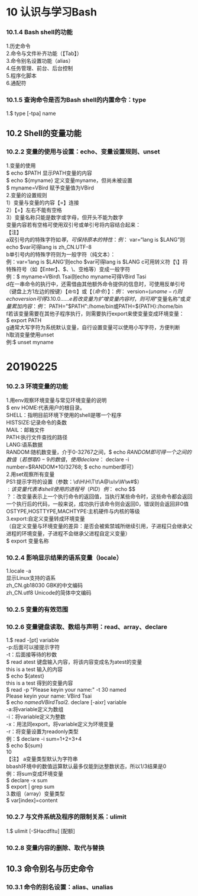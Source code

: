 # 10 认识与学习Bash  
### 10.1.4 Bash shell的功能  
1.历史命令  
2.命令与文件补齐功能（【Tab】）  
3.命令别名设置功能（alias）  
4.任务管理、前台、后台控制  
5.程序化脚本  
6.通配符  
### 10.1.5 查询命令是否为Bash shell的内置命令：type  
1.$ type [-tpa] name  
## 10.2 Shell的变量功能  
### 10.2.2 变量的使用与设置：echo、变量设置规则、unset  
1.变量的使用  
  $ echo $PATH  显示PATH变量的内容  
  $ echo ${myname} 定义变量myname，但尚未被设置  
  $ myname=VBird   赋予变量值为VBird  
2.变量的设置规则  
1）变量与变量的内容【=】连接  
2）【=】左右不能有空格  
3）变量名称只能是数字或字母，但开头不能为数字  
   变量内容若有空格可使用双引号或单引号将内容结合起来：  
  【注】   
    a双引号内的特殊字符如$等，可保持原本的特性：  
    例：$ var=“lang is $LANG”则echo $var可得lang is zh_CN.UTF-8  
    b单引号内的特殊字符则为一般字符（纯文本）：  
    例：var=‘lang is $LANG’则echo $var可得lang is $LANG    
    c可用转义符【\】将特殊符号（如【Enter】、$、\、空格等）变成一般字符  
    例：$ myname=VBird\ Tsai则echo myname可得VBird Tasi  
    d在一串命令的执行中，还需借由其他额外命令提供的信息时，可使用反单引号（键盘上方1左边的按键）【`命令`】或【$（命令）】：  
    例：$ version=$(uname -r)则echo version可得3.10.0......   
    e若改变量为扩增变量内容时，则可用“$变量名称”或${变量}累加内容：  
    例：$ PATH="$PATH":/home/bin或PATH=${PATH}:/home/bin  
    f若该变量需要在其他子程序执行，则需要执行export来使变量变成环境变量：  
    $ export PATH  
    g通常大写字符为系统默认变量，自行设置变量可以使用小写字符，方便判断  
    h取消变量使用unset  
    例:$ unset myname  
# 20190225  
### 10.2.3 环境变量的功能  
1.用env观察环境变量与常见环境变量的说明  
  $ env 
  HOME:代表用户的根目录。  
  SHELL：指明目前环境下使用的shell是哪一个程序  
  HISTSIZE:记录命令的条数  
  MAIL：邮箱文件  
  PATH:执行文件查找的路径  
  LANG:语系数据  
  RANDOM:随机数变量，介于0-32767之间，$ echo $RANDOM即可得一个之间的数值  
        （若想取0-9的数值，使用declare：$ declare -i number=$RANDOM\*10/32768; $ echo number即可）  
2.用set观察所有变量  
  PS1:提示字符的设置（参数：\d\H\H\T\t\A\@\u\v\W\w\#\$）  
  $:该变量代表本shell使用的进程号（PID）例：$ echo $$  
  ？：改变量表示上一个执行命令的返回值，当执行某些命令时，这些命令都会返回一个执行后的代码，一般来说，成功执行该命令则会返回0，错误则会返回非0值  
  OSTYPE,HOSTTYPE,MACHTYPE:主机硬件与内核的等级  
3.export:自定义变量转成环境变量  
        （自定义变量与环境变量的差异：是否会被紫禁城所继续引用，子进程只会继承父进程的环境变量，子进程不会继承父进程自定义变量）  
  $ export 变量名称   
### 10.2.4 影响显示结果的语系变量（locale）  
1.locale -a  
  显示Linux支持的语系  
  zh_CN.gb18030   GBK的中文编码  
  zh_CN.utf8      Unicode的简体中文编码  
### 10.2.5 变量的有效范围  
### 10.2.6 变量键盘读取、数组与声明：read、array、declare  
1.$ read -[pt] variable  
  -p:后面可以接提示字符  
  -t：后面接等待的秒数  
  $ read atest  键盘输入内容，将该内容变成名为atest的变量  
  this is a test   输入的内容  
  $ echo ${atest}   
  this is a test  得到的变量内容  
  $ read -p "Please keyin your name:" -t 30 named  
  Please keyin your name: VBird Tsai  
  $ echo ${named}
  VBird Tsai  
2.$ declare [-aixr] variable  
  -a:将variable定义为数组  
  -i：将variable定义为整数  
  -x：用法同export，将variable定义为环境变量  
  -r：将变量设置为readonly类型  
  例：$ declare -i sum=1+2+3+4  
      $ echo ${sum}  
      10   
【注】 a变量类型默认为字符串  
      bbash环境中的数值运算默认最多仅能到达整数状态，所以1/3结果是0  
例：将sum变成环境变量  
$ declare -x sum  
$ export | grep sum   
3.数组（array）变量类型   
$ var[index]=content  
### 10.2.7 与文件系统及程序的限制关系：ulimit  
1.$ ulimit [-SHacdfltu] [配额]  
### 10.2.8 变量内容的删除、取代与替换  
## 10.3 命令别名与历史命令  
### 10.3.1 命令的别名设置：alias、unalias  


  




















